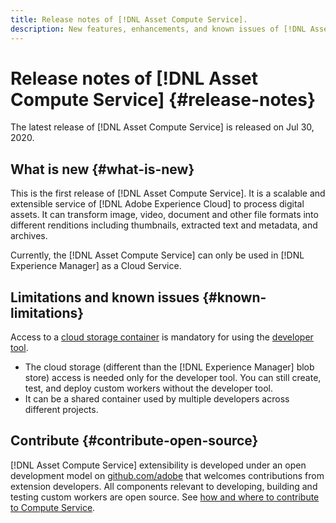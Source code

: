 ```yaml
---
title: Release notes of [!DNL Asset Compute Service].
description: New features, enhancements, and known issues of [!DNL Asset Compute Service].
---
```


# Release notes of [!DNL Asset Compute Service] {#release-notes}

The latest release of [!DNL Asset Compute Service] is released on Jul 30, 2020.

<!--
## Prerequisites {#prerequisites}

To create and deploy and custom worker, fulfill the following requirements:

* Ensure that the [!DNL Adobe Experience Cloud] organization is part of the [!DNL Project Firefly] developer preview program. See [how to apply for access](https://github.com/AdobeDocs/project-firefly/blob/master/overview/getting_access.md).
* Ensure that the [!DNL Adobe Experience Cloud] organization has AEM as a Cloud Service enabled
* Ensure a developer role or administrator permissions in the organization.
* Ensure that [Adobe I/O CLI](https://github.com/adobe/aio-cli) is installed locally.

To test your custom worker with the [developer tool](https://github.com/adobe/asset-compute-devtool), you need access to a [cloud storage container](https://github.com/adobe/asset-compute-devtool#prerequisites). Currently, Adobe supports Azure Blob Storage and AWS S3.

>[!NOTE]
>
>Cloud storage access is only required for using the developer tool. You can still create, test and deploy custom workers with out using the developer tool.
-->

## What is new {#what-is-new}

This is the first release of [!DNL Asset Compute Service]. It is a scalable and extensible service of [!DNL Adobe Experience Cloud] to process digital assets. It can transform image, video, document and other file formats into different renditions including thumbnails, extracted text and metadata, and archives.

Currently, the [!DNL Asset Compute Service] can only be used in [!DNL Experience Manager] as a Cloud Service.

## Limitations and known issues {#known-limitations}

Access to a [cloud storage container](https://github.com/adobe/asset-compute-devtool#prerequisites) is mandatory for using the [developer tool](https://github.com/adobe/asset-compute-devtool).

* The cloud storage (different than the [!DNL Experience Manager] blob store) access is needed only for the developer tool. You can still create, test, and deploy custom workers without the developer tool.
* It can be a shared container used by multiple developers across different projects.

## Contribute {#contribute-open-source}

[!DNL Asset Compute Service] extensibility is developed under an open development model on [github.com/adobe](https://github.com/adobe) that welcomes contributions from extension developers. All components relevant to developing, building and testing custom workers are open source. See [how and where to contribute to Compute Service](contribute-to-compute-service.md).

<!-- **TBD:**
* Are we versioning the releases?
* Is there any compatibility information to be added? With Project Firefly versions, or AEMaaCS releases, or other offerings/integrations such as InDesign Server?
-->
